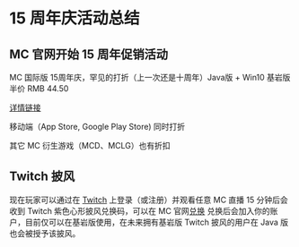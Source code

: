 # 15 周年庆活动总结
## MC 官网开始 15 周年促销活动
MC 国际版 15周年庆，罕见的打折（上一次还是十周年）Java版 + Win10 基岩版 半价 RMB 44.50

[详情链接](https://www.minecraft.net/zh-hans/store/minecraft-java-bedrock-edition-pc)

移动端（App Store, Google Play Store) 同时打折

其它 MC 衍生游戏（MCD、MCLG）也有折扣

## Twitch 披风

现在玩家可以通过在 [Twitch](https://www.twitch.tv) 上登录（或注册）并观看任意 MC 直播 15 分钟后会收到 Twitch 紫色心形披风兑换码，可以在 MC 官网[兑换](https://www.minecraft.net/en-us/redeem) 兑换后会加入你的账户，目前仅可以在基岩版使用，在未来拥有基岩版 Twitch 披风的用户在 Java 版也会被授予该披风。